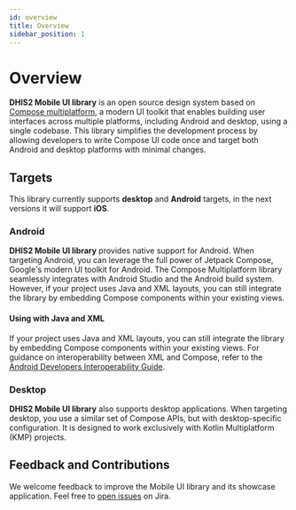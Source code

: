 ```yaml
---
id: overview
title: Overview
sidebar_position: 1
---
```


# Overview

**DHIS2 Mobile UI library** is an open source design system based
on [Compose multiplatform](https://www.jetbrains.com/lp/compose-multiplatform/), a modern UI toolkit
that enables building user interfaces across multiple platforms, including Android and desktop,
using a single codebase. This library simplifies the development process by allowing developers to
write Compose UI code once and target both Android and desktop platforms with minimal changes.

## Targets

This library currently supports **desktop** and **Android** targets, in the next versions it will
support **iOS**.

### Android
**DHIS2 Mobile UI library** provides native support for Android. When targeting Android, you can
leverage the full power of Jetpack Compose, Google's modern UI toolkit for Android. The Compose
Multiplatform library seamlessly integrates with Android Studio and the Android build system. 
However, if your project uses Java and XML layouts, you can still integrate the library by embedding Compose 
components within your existing views.

#### Using with Java and XML

If your project uses Java and XML layouts, you can still integrate the library by embedding Compose components within your existing views. For guidance on interoperability between XML and Compose, refer to the [Android Developers Interoperability Guide](https://developer.android.com/develop/ui/compose/migrate/interoperability-apis).

### Desktop

**DHIS2 Mobile UI library** also supports desktop applications. When targeting desktop, you use a
similar set of Compose APIs, but with desktop-specific configuration. It is designed to work
exclusively with Kotlin Multiplatform (KMP) projects.

## Feedback and Contributions

We welcome feedback to improve the Mobile UI library and its showcase application. Feel free to [open issues](https://dhis2.atlassian.net/jira/software/c/projects/ANDROAPP/boards/113?quickFilter=730) on Jira.
